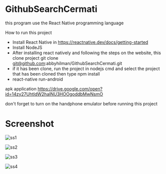 # GithubSearchCermati

this program use the React Native programming language

How to run this project 

- Install React Native in https://reactnative.dev/docs/getting-started
- Install NodeJS
- After installing react natively and following the steps on the website, this clone project
  git clone git@github.com:abbyhilman/GithubSearchCermati.git
- if it has been clone, run the project in nodejs cmd and select the project that has been cloned
  then type npm install
- react-native run-android

apk application https://drive.google.com/open?id=14zy27UhtldW2haINU3HOOgoddbMwNsmO

don't forget to turn on the handphone emulator before running this project

# Screenshot

![ss1](https://user-images.githubusercontent.com/28821910/76130384-2ea41c00-603d-11ea-832a-2530bb95271f.jpeg)

![ss2](https://user-images.githubusercontent.com/28821910/76130386-2fd54900-603d-11ea-8b0d-eb6fadc092cb.jpeg)

![ss3](https://user-images.githubusercontent.com/28821910/76130388-306ddf80-603d-11ea-9264-f47c6ffd51c7.jpeg)

![ss4](https://user-images.githubusercontent.com/28821910/76130380-2b109500-603d-11ea-9807-5a61061b3dea.jpeg)






